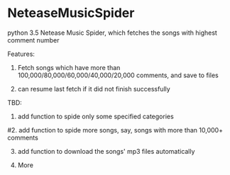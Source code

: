 # NeteaseMusicSpider
python 3.5 Netease Music Spider, which fetches the songs with highest comment number


Features: 

1. Fetch songs which have more than 100,000/80,000/60,000/40,000/20,000 comments, and save to files

2. can resume last fetch if it did not finish successfully


TBD:

1. add function to spide only some specified categories

#2. add function to spide more songs, say, songs with more than 10,000+ comments

3. add function to download the songs' mp3 files automatically

4. More
